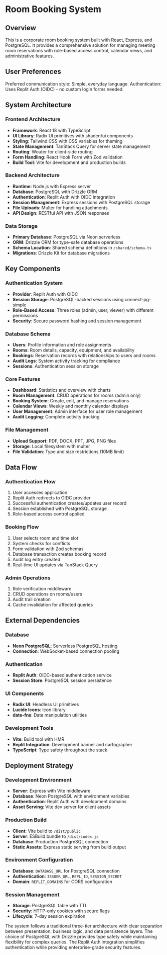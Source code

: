 # Room Booking System

## Overview

This is a corporate room booking system built with React, Express, and PostgreSQL. It provides a comprehensive solution for managing meeting room reservations with role-based access control, calendar views, and administrative features.

## User Preferences

Preferred communication style: Simple, everyday language.
Authentication: Uses Replit Auth (OIDC) - no custom login forms needed.

## System Architecture

### Frontend Architecture
- **Framework**: React 18 with TypeScript
- **UI Library**: Radix UI primitives with shadcn/ui components
- **Styling**: Tailwind CSS with CSS variables for theming
- **State Management**: TanStack Query for server state management
- **Routing**: Wouter for client-side routing
- **Form Handling**: React Hook Form with Zod validation
- **Build Tool**: Vite for development and production builds

### Backend Architecture
- **Runtime**: Node.js with Express server
- **Database**: PostgreSQL with Drizzle ORM
- **Authentication**: Replit Auth with OIDC integration
- **Session Management**: Express sessions with PostgreSQL storage
- **File Uploads**: Multer for handling attachments
- **API Design**: RESTful API with JSON responses

### Data Storage
- **Primary Database**: PostgreSQL via Neon serverless
- **ORM**: Drizzle ORM for type-safe database operations
- **Schema Location**: Shared schema definitions in `/shared/schema.ts`
- **Migrations**: Drizzle Kit for database migrations

## Key Components

### Authentication System
- **Provider**: Replit Auth with OIDC
- **Session Storage**: PostgreSQL-backed sessions using connect-pg-simple
- **Role-Based Access**: Three roles (admin, user, viewer) with different permissions
- **Security**: Secure password hashing and session management

### Database Schema
- **Users**: Profile information and role assignments
- **Rooms**: Room details, capacity, equipment, and availability
- **Bookings**: Reservation records with relationships to users and rooms
- **Audit Logs**: System activity tracking for compliance
- **Sessions**: Authentication session storage

### Core Features
- **Dashboard**: Statistics and overview with charts
- **Room Management**: CRUD operations for rooms (admin only)
- **Booking System**: Create, edit, and manage reservations
- **Calendar Views**: Weekly and monthly calendar displays
- **User Management**: Admin interface for user role management
- **Audit Logging**: Complete activity tracking

### File Management
- **Upload Support**: PDF, DOCX, PPT, JPG, PNG files
- **Storage**: Local filesystem with multer
- **File Validation**: Type and size restrictions (10MB limit)

## Data Flow

### Authentication Flow
1. User accesses application
2. Replit Auth redirects to OIDC provider
3. Successful authentication creates/updates user record
4. Session established with PostgreSQL storage
5. Role-based access control applied

### Booking Flow
1. User selects room and time slot
2. System checks for conflicts
3. Form validation with Zod schemas
4. Database transaction creates booking record
5. Audit log entry created
6. Real-time UI updates via TanStack Query

### Admin Operations
1. Role verification middleware
2. CRUD operations on rooms/users
3. Audit trail creation
4. Cache invalidation for affected queries

## External Dependencies

### Database
- **Neon PostgreSQL**: Serverless PostgreSQL hosting
- **Connection**: WebSocket-based connection pooling

### Authentication
- **Replit Auth**: OIDC-based authentication service
- **Session Store**: PostgreSQL session persistence

### UI Components
- **Radix UI**: Headless UI primitives
- **Lucide Icons**: Icon library
- **date-fns**: Date manipulation utilities

### Development Tools
- **Vite**: Build tool with HMR
- **Replit Integration**: Development banner and cartographer
- **TypeScript**: Type safety throughout the stack

## Deployment Strategy

### Development Environment
- **Server**: Express with Vite middleware
- **Database**: Neon PostgreSQL with environment variables
- **Authentication**: Replit Auth with development domains
- **Asset Serving**: Vite dev server for client assets

### Production Build
- **Client**: Vite build to `/dist/public`
- **Server**: ESBuild bundle to `/dist/index.js`
- **Database**: Production PostgreSQL connection
- **Static Assets**: Express static serving from build output

### Environment Configuration
- **Database**: `DATABASE_URL` for PostgreSQL connection
- **Authentication**: `ISSUER_URL`, `REPL_ID`, `SESSION_SECRET`
- **Domain**: `REPLIT_DOMAINS` for CORS configuration

### Session Management
- **Storage**: PostgreSQL table with TTL
- **Security**: HTTP-only cookies with secure flags
- **Lifecycle**: 7-day session expiration

The system follows a traditional three-tier architecture with clear separation between presentation, business logic, and data persistence layers. The choice of PostgreSQL with Drizzle provides type safety while maintaining flexibility for complex queries. The Replit Auth integration simplifies authentication while providing enterprise-grade security features.